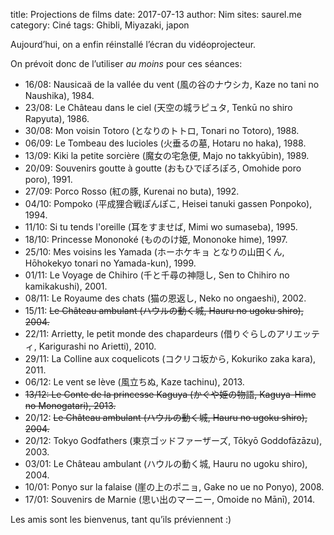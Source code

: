 title: Projections de films
date: 2017-07-13
author: Nim
sites: saurel.me
category: Ciné
tags: Ghibli, Miyazaki, japon

Aujourd’hui, on a enfin réinstallé l’écran du vidéoprojecteur.

On prévoit donc de l’utiliser *au moins* pour ces séances:

- 16/08: Nausicaä de la vallée du vent (風の谷のナウシカ, Kaze no tani no Naushika), 1984.
- 23/08: Le Château dans le ciel (天空の城ラピュタ, Tenkū no shiro Rapyuta), 1986.
- 30/08: Mon voisin Totoro (となりのトトロ, Tonari no Totoro), 1988.
- 06/09: Le Tombeau des lucioles (火垂るの墓, Hotaru no haka), 1988.
- 13/09: Kiki la petite sorcière (魔女の宅急便, Majo no takkyūbin), 1989.
- 20/09: Souvenirs goutte à goutte (おもひでぽろぽろ, Omohide poro poro), 1991.
- 27/09: Porco Rosso (紅の豚, Kurenai no buta), 1992.
- 04/10: Pompoko (平成狸合戦ぽんぽこ, Heisei tanuki gassen Ponpoko), 1994.
- 11/10: Si tu tends l'oreille (耳をすませば, Mimi wo sumaseba), 1995.
- 18/10: Princesse Mononoké (もののけ姫, Mononoke hime), 1997.
- 25/10: Mes voisins les Yamada (ホーホケキョ となりの山田くん, Hōhokekyo tonari no Yamada-kun), 1999.
- 01/11: Le Voyage de Chihiro (千と千尋の神隠し, Sen to Chihiro no kamikakushi), 2001.
- 08/11: Le Royaume des chats (猫の恩返し, Neko no ongaeshi), 2002.
- 15/11: ~~Le Château ambulant (ハウルの動く城, Hauru no ugoku shiro), 2004.~~
- 22/11: Arrietty, le petit monde des chapardeurs (借りぐらしのアリエッティ, Karigurashi no Arietti), 2010.
- 29/11: La Colline aux coquelicots (コクリコ坂から, Kokuriko zaka kara), 2011.
- 06/12: Le vent se lève (風立ちぬ, Kaze tachinu), 2013.
- ~~13/12: Le Conte de la princesse Kaguya (かぐや姫の物語, Kaguya-Hime no Monogatari), 2013.~~
- 20/12: ~~Le Château ambulant (ハウルの動く城, Hauru no ugoku shiro), 2004.~~
- 20/12: Tokyo Godfathers (東京ゴッドファーザーズ, Tōkyō Goddofāzāzu), 2003.
- 03/01: Le Château ambulant (ハウルの動く城, Hauru no ugoku shiro), 2004.
- 10/01: Ponyo sur la falaise (崖の上のポニョ, Gake no ue no Ponyo), 2008.
- 17/01: Souvenirs de Marnie (思い出のマーニー, Omoide no Mānī), 2014.

Les amis sont les bienvenus, tant qu’ils préviennent :)
